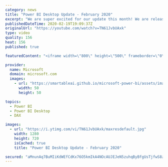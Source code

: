 ```yaml
---
category: news
title: "Power BI Desktop Update - February 2020"
excerpt: "We are super excited for our update this month! We are releasing two of our top community requests: incremental refresh for Power BI Pro and hierarchical slicer. Additionally, we’ve added some improvements to the new ribbon and a couple new DAX functions. Since our last release, there have been several"
publishedDateTime: 2020-02-19T19:09:37Z
originalUrl: "https://youtube.com/watch?v=TN61JvbUAxk"
type: video
quality: 156
heat: 156
published: true

featuredContent: "<iframe width=\"800\" height=\"500\" frameborder=\"0\" src=\"https://www.youtube.com/embed/TN61JvbUAxk\" allow=\"accelerometer; autoplay; encrypted-media; gyroscope; picture-in-picture\" allowfullscreen></iframe>"

provider:
  name: Microsoft
  domain: microsoft.com
  images:
    - url: "https://smartableai.github.io/microsoft-power-bi/assets/images/organizations/microsoft.com-50x50.jpg"
      width: 50
      height: 50

topics:
  - Power BI
  - Power BI Desktop
  - DAX

images:
  - url: "https://i.ytimg.com/vi/TN61JvbUAxk/maxresdefault.jpg"
    width: 1280
    height: 720
    isCached: true
    title: "Power BI Desktop Update - February 2020"

secured: "aMnunAq7BuMIiKdWEfCdKx76O5kmIkA4NOcAUJEJeN5zuhqByBfgUsTjfwS8zXQ15Yil02mi2kVXcIQBFsdoyZW/v0skHR/Gu7F7E5mACFSbuOqMVComt3QRv15YRBEYSB1K3BvBGS7K3aQMxvpau4R6J6BmXiYHpdKB+i9cLxIRMyQE7xx6273fH9YwCkp2wbXe7PSL47C4w3lS0h5m6/PcwSxPaSw7RMpURs8jmEbtsEf29m3CFcO0iw9oRDJLt/p4XA2tjhJ8c3RF1woskSaKUEwNMRGtgp7wzzpmbvns0I4uuBt2yWSRnLDdc+iC4nMt8PifMrG+5fVhffD3Xebawj6UOmZzoyjuWowS/h5TB2C8iE2G9uvgQP6Jp+DATbLI9dwMLCkYJUY0tMS09EzHnZYxInFpVsgxh8KQsnIaOx/v3W7IzQ+nFMVxIP+2;gdVu/9jirgkFmX87Oi2vTw=="
---
```



